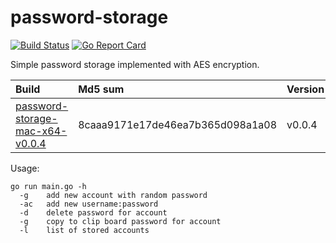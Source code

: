 # password-storage

[![Build Status](https://travis-ci.org/andriikushch/password-storage.svg?branch=master)](https://travis-ci.org/andriikushch/password-storage)
[![Go Report Card](https://goreportcard.com/badge/github.com/andriikushch/password-storage)](https://goreportcard.com/report/github.com/andriikushch/password-storage)

Simple password storage implemented with AES encryption.

|            Build                                                                                                                     | Md5 sum                           | Version |  OS   |
|:-------------------------------------------------------------------------------------------------------------------------------------|:----------------------------------|:--------|:------|
|  [password-storage-mac-x64-v0.0.4](https://github.com/andriikushch/password-storage/tree/master/bin/password-storage-mac-x64-v0.0.4) |  8caaa9171e17de46ea7b365d098a1a08 | v0.0.4  | OS X  |

Usage:

```
go run main.go -h
  -g	add new account with random password
  -ac   add new username:password
  -d	delete password for account
  -g	copy to clip board password for account
  -l	list of stored accounts
```